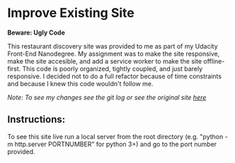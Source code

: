 # Improve Existing Site

__Beware: Ugly Code__

This restaurant discovery site was provided to me as part of my Udacity Front-End Nanodegree. My assignment was to make the site responsive, make the site accesible, and add a service worker to make the site offline-first. This code is poorly organized, tightly coupled, and just barely responsive. I decided not to do a full refactor because of time constraints and because I knew this code wouldn't follow me. 

_Note: To see my changes see the git log or see the original site [here](https://github.com/udacity/mws-restaurant-stage-1)_

## Instructions:
To see this site live run a local server from the root directory (e.g. "python -m http.server PORTNUMBER" for python 3+) and go to the port number provided. 



